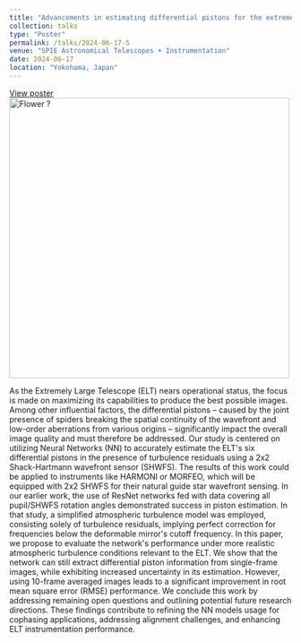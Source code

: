 ```yaml
---
title: "Advancements in estimating differential pistons for the extremely large telescope using deep learning"
collection: talks
type: "Poster"
permalink: /talks/2024-06-17-5
venue: "SPIE Astronomical Telescopes + Instrumentation"
date: 2024-06-17
location: "Yokohama, Japan"
---
```


[View poster](/files/poster_petaling_SPIE.pdf)
<br>
<img src="https://pbs.twimg.com/media/GQXpexjaIAAmmec?format=jpg&name=4096x4096" alt="Flower ?" width="500"/>

As the Extremely Large Telescope (ELT) nears operational status, the focus is made on maximizing its capabilities to produce the best possible images.
Among other influential factors, the differential pistons – caused by the joint presence of spiders breaking the spatial continuity of the wavefront and low-order aberrations from various origins – significantly impact the overall image quality and must therefore be addressed.
Our study is centered on utilizing Neural Networks (NN) to accurately estimate the ELT's six differential pistons in the presence of turbulence residuals using a 2x2 Shack-Hartmann wavefront sensor (SHWFS). The results of this work could be applied to instruments like HARMONI or MORFEO, which will be equipped with 2x2 SHWFS for their natural guide star wavefront sensing.
In our earlier work, the use of ResNet networks fed with data covering all pupil/SHWFS rotation angles demonstrated success in piston estimation. In that study, a simplified atmospheric turbulence model was employed, consisting solely of turbulence residuals, implying perfect correction for frequencies below the deformable mirror's cutoff frequency.
In this paper, we propose to evaluate the network's performance under more realistic atmospheric turbulence conditions relevant to the ELT.
We show that the network can still extract differential piston information from single-frame images, while exhibiting increased uncertainty in its estimation. However, using 10-frame averaged images leads to a significant improvement in root mean square error (RMSE) performance. We conclude this work by addressing remaining open questions and outlining potential future research directions. These findings contribute to refining the NN models usage for cophasing applications, addressing alignment challenges, and enhancing ELT instrumentation performance.

